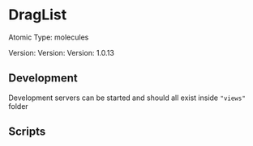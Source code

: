 # DragList

Atomic Type: molecules

Version: Version: Version: 1.0.13





## Development

Development servers can be started and should all exist inside `"views"` folder

## Scripts
